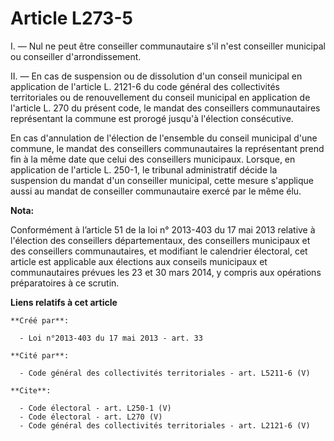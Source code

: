 # Article L273-5

I. ― Nul ne peut être conseiller communautaire s'il n'est conseiller municipal ou conseiller d'arrondissement. 

II. ― En cas de suspension ou de dissolution d'un conseil municipal en application de l'article L. 2121-6 du code général des
collectivités territoriales ou de renouvellement du conseil municipal en application de l'article L. 270 du présent code, le
mandat des conseillers communautaires représentant la commune est prorogé jusqu'à l'élection consécutive. 

En cas d'annulation de l'élection de l'ensemble du conseil municipal d'une commune, le mandat des conseillers communautaires
la représentant prend fin à la même date que celui des conseillers municipaux. Lorsque, en application de l'article L. 250-1,
le tribunal administratif décide la suspension du mandat d'un conseiller municipal, cette mesure s'applique aussi au mandat
de conseiller communautaire exercé par le même élu.

**Nota:**

Conformément à l’article 51 de la loi n° 2013-403 du 17 mai 2013 relative à l'élection des conseillers départementaux, des
conseillers municipaux et des conseillers communautaires, et modifiant le calendrier électoral, cet article est applicable
aux élections aux conseils municipaux et communautaires prévues les 23 et 30 mars 2014, y compris aux opérations
préparatoires à ce scrutin.

**Liens relatifs à cet article**

	**Créé par**:

	  - Loi n°2013-403 du 17 mai 2013 - art. 33

	**Cité par**:

	  - Code général des collectivités territoriales - art. L5211-6 (V)

	**Cite**:

	  - Code électoral - art. L250-1 (V)
	  - Code électoral - art. L270 (V)
	  - Code général des collectivités territoriales - art. L2121-6 (V)
